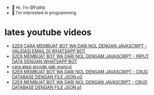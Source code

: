 - 👋 Hi, I’m @Fathb
- 👀 I’m interested in programming

# lates youtube videos
<!-- YOUTUBE:START -->
- [S2E9 CARA MEMBUAT BOT WA DARI NOL DENGAN JAVASCRIPT - VALIDASI EMAIL DI WHATSAPP BOT](https://www.youtube.com/watch?v=3wugO9QBL3Q)
- [S2E9 MEMBUAT BOT WA DARI NOL DENGAM JAVASCRIPT - INPUT DATA DENGAN WHATSAPP BOT](https://www.youtube.com/watch?v=yJAqGDprw20)
- [cara atasi qrcode gak muncul](https://www.youtube.com/watch?v=y1XALYrS9Zc)
- [S2E9 MEMBUAT BOT WA DARI NOL DENGAM JAVASCRIPT - CRUD DATABASE DENGAN FILE JSON p2](https://www.youtube.com/watch?v=ptfUcrW6j0M)
- [S2E9 MEMBUAT BOT WA DARI NOL DENGAN JAVASCRIPT - CRUD DATABASE DENGAN FILE JSON p1](https://www.youtube.com/watch?v=2DJECz1_Z5o)
<!-- YOUTUBE:END -->

<!---
Fathb/Fathb is a ✨ special ✨ repository because its `README.md` (this file) appears on your GitHub profile.
You can click the Preview link to take a look at your changes.
--->
